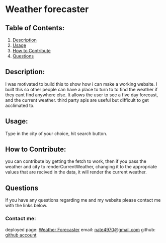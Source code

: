 # Weather forecaster

## Table of Contents:
1. [Description](#description)
2. [Usage](#usage)
3. [How to Contribute](#contribute)
4. [Questions](#questions)

<a name="description"></a>
## Description: 
I was motivated to build this to show how i can make a working website.
I built this so other people can have a place to turn to to find the weather if they cant find anywhere else.
It allows the user to see a five day forecast, and the current weather.
third party apis are useful but difficult to get acclimated to.

<a name="usage"></a>
## Usage: 
Type in the city of your choice, hit search button.

<a name="contribute"></a>
## How to Contribute:
you can contribute by getting the fetch to work, then if you pass the weather and city to renderCurrentWeather, changing it to the appropriate values that are recived in the data, it will render the current weather.

<a name="questions"></a>
## Questions 
If you have any questions regarding me and my website please contact me with the links below.

### Contact me:
deployed page: <a href="https://nate-kleinsorge.github.io/challenge_06">Weather Forecaster</a>
email: nate4970@gmail.com
github: <a href="https://github.com/nate-kleinsorge">github account</a>